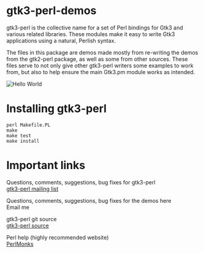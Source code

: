 gtk3-perl-demos
===============

gtk3-perl is the collective name for a set of Perl bindings for Gtk3 and various related libraries.
These modules make it easy to write Gtk3 applications using a natural, Perlish syntax.

The files in this package are demos made mostly from re-writing the demos from the gtk2-perl package,
as well as some from other sources.  These files serve to not only give other gtk3-perl writers some
examples to work from, but also to help ensure the main Gtk3.pm module works as intended.  

![Hello World](https://github.com/dave-theunsub/gtk3-perl-demos/blob/master/hello_world.png?raw=true "Hello World")

Installing gtk3-perl
====================
    perl Makefile.PL  
    make  
    make test  
    make install

Important links
===============

Questions, comments, suggestions, bug fixes for gtk3-perl  
[gtk3-perl mailing list](https://mail.gnome.org/archives/gtk-perl-list/)

Questions, comments, suggestions, bug fixes for the demos here  
Email me

gtk3-perl git source  
[gtk3-perl source](http://git.gnome.org/browse/perl-Gtk3/)

Perl help (highly recommended website)  
[PerlMonks](http://perlmonks.org)
